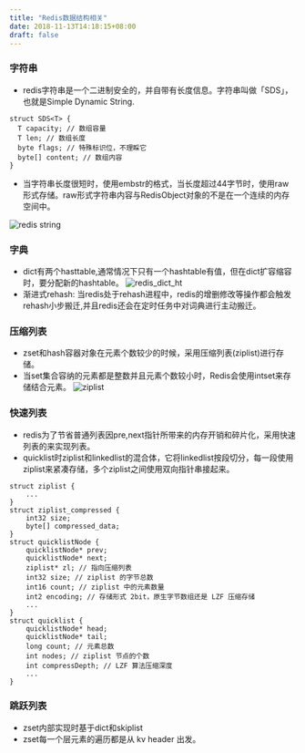 ```yaml
---
title: "Redis数据结构相关"
date: 2018-11-13T14:18:15+08:00
draft: false
---
```

### 字符串
* redis字符串是一个二进制安全的，并自带有长度信息。字符串叫做「SDS」，也就是Simple Dynamic String.

```
struct SDS<T> {
  T capacity; // 数组容量
  T len; // 数组长度
  byte flags; // 特殊标识位，不理睬它
  byte[] content; // 数组内容
}
```

* 当字符串长度很短时，使用embstr的格式，当长度超过44字节时，使用raw形式存储。raw形式字符串内容与RedisObject对象的不是在一个连续的内存空间中。

![redis string](https://images-cdn.shimo.im/hf1KV9LmDY4no4Ha/redis_obj.png!thumbnail)

### 字典
* dict有两个hasttable,通常情况下只有一个hashtable有值，但在dict扩容缩容时，要分配新的hashtable。
![redis_dict_ht](https://images-cdn.shimo.im/lU9TCgUPbYstRBnf/redis_dict.png!thumbnail)
* 渐进式rehash: 当redis处于rehash进程中，redis的增删修改等操作都会触发rehash小步搬迁,并且redis还会在定时任务中对词典进行主动搬迁。

### 压缩列表
* zset和hash容器对象在元素个数较少的时候，采用压缩列表(ziplist)进行存储。
* 当set集合容纳的元素都是整数并且元素个数较小时，Redis会使用intset来存储结合元素。
![ziplist](https://images-cdn.shimo.im/tpdBS5DNyRIQ3vQ4/ziplist.png!thumbnail)

### 快速列表
* redis为了节省普通列表因pre,next指针所带来的内存开销和碎片化，采用快速列表的来实现列表。
* quicklist时ziplist和linkedlist的混合体，它将linkedlist按段切分，每一段使用ziplist来紧凑存储，多个ziplist之间使用双向指针串接起来。

```
struct ziplist {
    ...
}
struct ziplist_compressed {
    int32 size;
    byte[] compressed_data;
}
struct quicklistNode {
    quicklistNode* prev;
    quicklistNode* next;
    ziplist* zl; // 指向压缩列表
    int32 size; // ziplist 的字节总数
    int16 count; // ziplist 中的元素数量
    int2 encoding; // 存储形式 2bit，原生字节数组还是 LZF 压缩存储
    ...
}
struct quicklist {
    quicklistNode* head;
    quicklistNode* tail;
    long count; // 元素总数
    int nodes; // ziplist 节点的个数
    int compressDepth; // LZF 算法压缩深度
    ...
}
```

### 跳跃列表
* zset内部实现时基于dict和skiplist
* zset每一个层元素的遍历都是从 kv header 出发。

